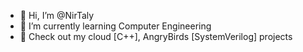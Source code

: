 - 👋 Hi, I’m @NirTaly
- 🌱 I’m currently learning Computer Engineering
- 👀 Check out my cloud [C++], AngryBirds [SystemVerilog] projects
